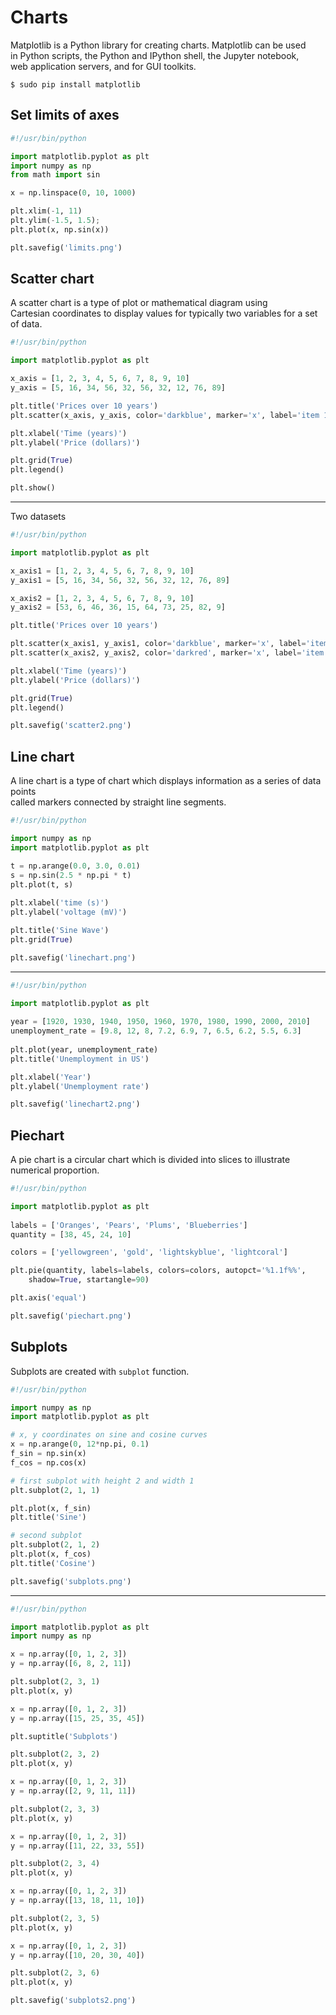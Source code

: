 # Charts 

Matplotlib is a Python library for creating charts. Matplotlib can be used  
in Python scripts, the Python and IPython shell, the Jupyter notebook,  
web application servers, and for GUI toolkits.  

    $ sudo pip install matplotlib


## Set limits of axes 

```python
#!/usr/bin/python

import matplotlib.pyplot as plt
import numpy as np
from math import sin

x = np.linspace(0, 10, 1000)

plt.xlim(-1, 11)
plt.ylim(-1.5, 1.5);
plt.plot(x, np.sin(x))

plt.savefig('limits.png')
```


## Scatter chart

A scatter chart is a type of plot or mathematical diagram using  
Cartesian coordinates to display values for typically two variables for a set of data.

```python
#!/usr/bin/python

import matplotlib.pyplot as plt

x_axis = [1, 2, 3, 4, 5, 6, 7, 8, 9, 10]
y_axis = [5, 16, 34, 56, 32, 56, 32, 12, 76, 89]

plt.title('Prices over 10 years')
plt.scatter(x_axis, y_axis, color='darkblue', marker='x', label='item 1')

plt.xlabel('Time (years)')
plt.ylabel('Price (dollars)')

plt.grid(True)
plt.legend()

plt.show()
```

---

Two datasets

```python
#!/usr/bin/python

import matplotlib.pyplot as plt

x_axis1 = [1, 2, 3, 4, 5, 6, 7, 8, 9, 10]
y_axis1 = [5, 16, 34, 56, 32, 56, 32, 12, 76, 89]

x_axis2 = [1, 2, 3, 4, 5, 6, 7, 8, 9, 10]
y_axis2 = [53, 6, 46, 36, 15, 64, 73, 25, 82, 9] 

plt.title('Prices over 10 years')

plt.scatter(x_axis1, y_axis1, color='darkblue', marker='x', label='item 1')
plt.scatter(x_axis2, y_axis2, color='darkred', marker='x', label='item 2')

plt.xlabel('Time (years)')
plt.ylabel('Price (dollars)')

plt.grid(True)
plt.legend()

plt.savefig('scatter2.png')
```

## Line chart 

A line chart is a type of chart which displays information as a series of data points  
called markers connected by straight line segments.

```python
#!/usr/bin/python

import numpy as np
import matplotlib.pyplot as plt

t = np.arange(0.0, 3.0, 0.01)
s = np.sin(2.5 * np.pi * t)
plt.plot(t, s)
 
plt.xlabel('time (s)')
plt.ylabel('voltage (mV)')

plt.title('Sine Wave')
plt.grid(True)

plt.savefig('linechart.png')
```

---

```python
#!/usr/bin/python

import matplotlib.pyplot as plt
   
year = [1920, 1930, 1940, 1950, 1960, 1970, 1980, 1990, 2000, 2010]
unemployment_rate = [9.8, 12, 8, 7.2, 6.9, 7, 6.5, 6.2, 5.5, 6.3]
  
plt.plot(year, unemployment_rate)
plt.title('Unemployment in US')

plt.xlabel('Year')
plt.ylabel('Unemployment rate')

plt.savefig('linechart2.png')
```



## Piechart 

A pie chart is a circular chart which is divided into slices to illustrate numerical proportion.

```python
#!/usr/bin/python

import matplotlib.pyplot as plt
 
labels = ['Oranges', 'Pears', 'Plums', 'Blueberries']
quantity = [38, 45, 24, 10]

colors = ['yellowgreen', 'gold', 'lightskyblue', 'lightcoral']

plt.pie(quantity, labels=labels, colors=colors, autopct='%1.1f%%', 
    shadow=True, startangle=90)

plt.axis('equal')

plt.savefig('piechart.png')
```

## Subplots

Subplots are created with `subplot` function.  

```python
#!/usr/bin/python

import numpy as np
import matplotlib.pyplot as plt

# x, y coordinates on sine and cosine curves
x = np.arange(0, 12*np.pi, 0.1)
f_sin = np.sin(x)
f_cos = np.cos(x)

# first subplot with height 2 and width 1
plt.subplot(2, 1, 1)

plt.plot(x, f_sin)
plt.title('Sine')

# second subplot
plt.subplot(2, 1, 2)
plt.plot(x, f_cos)
plt.title('Cosine')

plt.savefig('subplots.png')
```

---

```python
#!/usr/bin/python

import matplotlib.pyplot as plt
import numpy as np

x = np.array([0, 1, 2, 3])
y = np.array([6, 8, 2, 11])

plt.subplot(2, 3, 1)
plt.plot(x, y)

x = np.array([0, 1, 2, 3])
y = np.array([15, 25, 35, 45])

plt.suptitle('Subplots')

plt.subplot(2, 3, 2)
plt.plot(x, y)

x = np.array([0, 1, 2, 3])
y = np.array([2, 9, 11, 11])

plt.subplot(2, 3, 3)
plt.plot(x, y)

x = np.array([0, 1, 2, 3])
y = np.array([11, 22, 33, 55])

plt.subplot(2, 3, 4)
plt.plot(x, y)

x = np.array([0, 1, 2, 3])
y = np.array([13, 18, 11, 10])

plt.subplot(2, 3, 5)
plt.plot(x, y)

x = np.array([0, 1, 2, 3])
y = np.array([10, 20, 30, 40])

plt.subplot(2, 3, 6)
plt.plot(x, y)

plt.savefig('subplots2.png')
```






